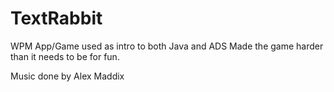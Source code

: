 # TextRabbit
WPM App/Game used as intro to both Java and ADS
Made the game harder than it needs to be for fun.

Music done by Alex Maddix
